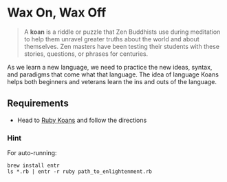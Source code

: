 # Wax On, Wax Off

> A **koan** is a riddle or puzzle that Zen Buddhists use during meditation to help them unravel greater truths about the world and about themselves. Zen masters have been testing their students with these stories, questions, or phrases for centuries.

As we learn a new language, we need to practice the new ideas, syntax, and paradigms that come what that language. The idea of language Koans helps both beginners and veterans learn the ins and outs of the language.

## Requirements

- Head to [Ruby Koans](http://rubykoans.com/) and follow the directions

### Hint

For auto-running:

```
brew install entr
ls *.rb | entr -r ruby path_to_enlightenment.rb
```
